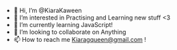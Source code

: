 - 👋 Hi, I’m @KiaraKaween
- 👀 I’m interested in Practising and Learning new stuff <3
- 🌱 I’m currently learning JavaScript!
- 💞️ I’m looking to collaborate on Anything
- 📫 How to reach me Kiaragqueen@gmail.com !

<!---
KiaraKaween/KiaraKaween is a ✨ special ✨ repository because its `README.md` (this file) appears on your GitHub profile.
You can click the Preview link to take a look at your changes.
--->
